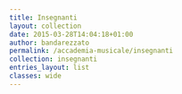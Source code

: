 ```yaml
---
title: Insegnanti
layout: collection
date: 2015-03-28T14:04:18+01:00
author: bandarezzato
permalink: /accademia-musicale/insegnanti
collection: insegnanti
entries_layout: list
classes: wide
---
```

